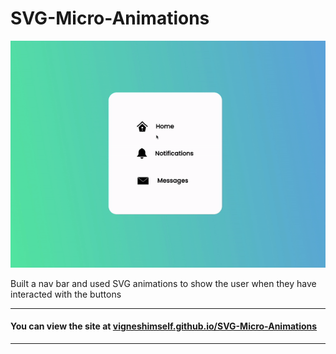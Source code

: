 # SVG-Micro-Animations

![alt text](/svg-micro-animations.gif)

Built a nav bar and used SVG animations to show the user when they have interacted with the buttons

<hr>

#### You can view the site at [vigneshimself.github.io/SVG-Micro-Animations](https://vigneshimself.github.io/SVG-Micro-Animations/)

<hr/> 
